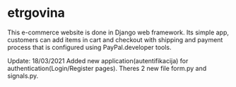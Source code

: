 # etrgovina
This e-commerce website is done in Django web framework. Its simple app, customers can add items in cart and checkout with shipping and payment process that is configured using PayPal.developer tools.

Update: 18/03/2021
Added new application(autentifikacija) for authentication(Login/Register pages). Theres 2 new file form.py and signals.py.
